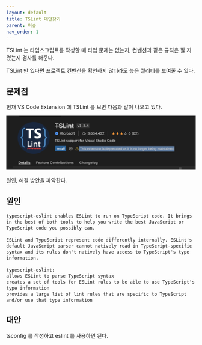 ```yaml
---
layout: default
title: TSLint 대안찾기
parent: 이슈
nav_order: 1
---
```


TSLint 는 타입스크립트를 작성할 때 타입 문제는 없는지, 컨벤션과 같은 규칙은 잘 지켰는지 검사를 해준다.

TSLint 만 있다면 프로젝트 컨벤션을 확인하지 않더라도 높은 퀄리티를 보여줄 수 있다.

## 문제점

현재 VS Code Extension 에 TSLint 를 보면 다음과 같이 나오고 있다.

![](../../assets/images/TSLint-Not-Working.png)

원인, 해결 방안을 파악한다.

## 원인

```
typescript-eslint enables ESLint to run on TypeScript code. It brings in the best of both tools to help you write the best JavaScript or TypeScript code you possibly can.

ESLint and TypeScript represent code differently internally. ESLint's default JavaScript parser cannot natively read in TypeScript-specific syntax and its rules don't natively have access to TypeScript's type information.

typescript-eslint:
allows ESLint to parse TypeScript syntax
creates a set of tools for ESLint rules to be able to use TypeScript's type information
provides a large list of lint rules that are specific to TypeScript and/or use that type information
```

## 대안

tsconfig 를 작성하고 eslint 를 사용하면 된다.
